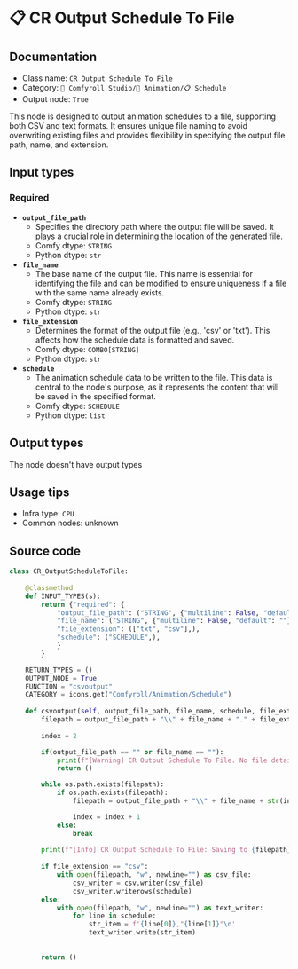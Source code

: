 # 📋 CR Output Schedule To File
## Documentation
- Class name: `CR Output Schedule To File`
- Category: `🧩 Comfyroll Studio/🎥 Animation/📋 Schedule`
- Output node: `True`

This node is designed to output animation schedules to a file, supporting both CSV and text formats. It ensures unique file naming to avoid overwriting existing files and provides flexibility in specifying the output file path, name, and extension.
## Input types
### Required
- **`output_file_path`**
    - Specifies the directory path where the output file will be saved. It plays a crucial role in determining the location of the generated file.
    - Comfy dtype: `STRING`
    - Python dtype: `str`
- **`file_name`**
    - The base name of the output file. This name is essential for identifying the file and can be modified to ensure uniqueness if a file with the same name already exists.
    - Comfy dtype: `STRING`
    - Python dtype: `str`
- **`file_extension`**
    - Determines the format of the output file (e.g., 'csv' or 'txt'). This affects how the schedule data is formatted and saved.
    - Comfy dtype: `COMBO[STRING]`
    - Python dtype: `str`
- **`schedule`**
    - The animation schedule data to be written to the file. This data is central to the node's purpose, as it represents the content that will be saved in the specified format.
    - Comfy dtype: `SCHEDULE`
    - Python dtype: `list`
## Output types
The node doesn't have output types
## Usage tips
- Infra type: `CPU`
- Common nodes: unknown


## Source code
```python
class CR_OutputScheduleToFile:
    
    @classmethod
    def INPUT_TYPES(s):
        return {"required": {
            "output_file_path": ("STRING", {"multiline": False, "default": ""}),
            "file_name": ("STRING", {"multiline": False, "default": ""}),
            "file_extension": (["txt", "csv"],),
            "schedule": ("SCHEDULE",),
            }
        }

    RETURN_TYPES = ()
    OUTPUT_NODE = True
    FUNCTION = "csvoutput"
    CATEGORY = icons.get("Comfyroll/Animation/Schedule") 
    
    def csvoutput(self, output_file_path, file_name, schedule, file_extension):
        filepath = output_file_path + "\\" + file_name + "." + file_extension
        
        index = 2

        if(output_file_path == "" or file_name == ""):
            print(f"[Warning] CR Output Schedule To File. No file details found. No file output.") 
            return ()

        while os.path.exists(filepath):
            if os.path.exists(filepath):
                filepath = output_file_path + "\\" + file_name + str(index) + "." + file_extension

                index = index + 1
            else:
                break            
        
        print(f"[Info] CR Output Schedule To File: Saving to {filepath}")        
        
        if file_extension == "csv":
            with open(filepath, "w", newline="") as csv_file:
                csv_writer = csv.writer(csv_file)
                csv_writer.writerows(schedule)
        else:
            with open(filepath, "w", newline="") as text_writer:
                for line in schedule:
                    str_item = f'{line[0]},"{line[1]}"\n'
                    text_writer.write(str_item)
        
        
        return ()

```
